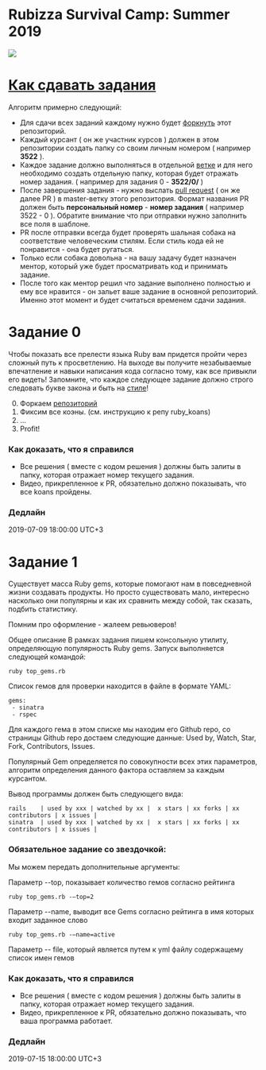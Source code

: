 # Rubizza Survival Camp: Summer 2019

![](https://s3.eu-central-1.amazonaws.com/rubizza/rubizza-logo.png)


# [Как сдавать задания](#how-to-submit)

Алгоритм примерно следующий:

* Для сдачи всех заданий каждому нужно будет [форкнуть](http://lmgtfy.com/?q=%D1%84%D0%BE%D1%80%D0%BA%D0%BD%D1%83%D1%82%D1%8C) этот репозиторий.
* Каждый курсант ( он же участник курсов ) должен в этом репозитории создать папку со своим личным номером ( например __3522__ ).
* Каждое задание должно выполняться в отдельной [ветке](http://lmgtfy.com/?q=github+fork) и для него необходимо создать отдельную папку, которая будет отражать номер задания. ( например для задания 0 - __3522/0/__ )
* После завершения задания - нужно выслать [pull request](http://lmgtfy.com/?q=pull+request) ( он же далее PR ) в master-ветку этого репозитория. Формат названия PR должен быть __персональный номер__ - __номер задания__ ( например 3522 - 0 ). Обратите внимание что при отправки нужно заполнить все поля в шаблоне.
* PR после отправки всегда будет проверять шальная собака на соответствие человеческим стилям. Если стиль кода ей не понравится - она будет ругаться.
* Только если собака довольна - на вашу задачу будет назначен ментор, который уже будет просматривать код и принимать задание.
* После того как ментор решил что задание выполнено полностью и ему все нравится - он зальет ваше задание в основной репозиторий. Именно этот момент и будет считаться временем сдачи задания.

# Задание 0

Чтобы показать все прелести языка Ruby вам придется пройти через сложный путь к просветлению.
На выходе вы получите незабываемые впечатление и навыки написания кода согласно тому, как все привыкли его видеть!
Запомните, что каждое следующее задание должно строго следовать букве закона и быть на [стиле](https://github.com/rubocop-hq/ruby-style-guide)!

0. Форкаем [репозиторий](https://github.com/rubizza-camp/ruby_koans)
1. Фиксим все коэны. (см. инструкцию к репу ruby_koans)
2. ...
4. Profit!

### Как доказать, что я справился

* Все решения ( вместе с кодом решения ) должны быть залиты в папку, которая отражает номер текущего задания.
* Видео, прикрепленное к PR, обязательно должно показывать, что все koans пройдены.

### Дедлайн
2019-07-09 18:00:00 UTC+3

# Задание 1

Существует масса Ruby gems, которые помогают нам в повседневной жизни создавать продукты.
Но просто существовать мало, интересно насколько они популярны и как их сравнить между собой,
так сказать, подбить статистику.

Помним про оформление - жалеем ревьюверов!

Общее описание
В рамках задания пишем консольную утилиту, определяющую популярность Ruby gems.
Запуск выполняется следующей командой:
```
ruby top_gems.rb
```

Cписок гемов для проверки находится в файле в формате YAML:
```
gems:
 - sinatra
 - rspec
```

Для каждого гема в этом списке мы находим его Github repo,
со страницы Github repo достаем следующие данные: Used by, Watch, Star, Fork, Contributors, Issues.

Популярный Gem определяется по совокупности всех этих параметров, алгоритм определения данного фактора
оставляем за каждым курсантом.

Вывод программы должен быть следующего вида:
```
rails    | used by xxx | watched by xx |  x stars | xx forks | xx contributors | x issues |
sinatra  | used by xxx | watched by xx |  x stars | xx forks | xx contributors | x issues |
```

### Обязательное задание со звездочкой:
Мы можем передать дополнительные аргументы:

Параметр --top, показывает количество гемов согласно рейтинга
```
ruby top_gems.rb -—top=2
```

Параметр --name, выводит все Gems согласно рейтинга в имя которых входит заданное слово
```
ruby top_gems.rb -—name=active
```

Параметр -- file, который является путем к yml файлу содержащему список имен гемов

### Как доказать, что я справился

* Все решения ( вместе с кодом решения ) должны быть залиты в папку, которая отражает номер текущего задания.
* Видео, прикрепленное к PR, обязательно должно показывать, что ваша программа работает.

### Дедлайн
2019-07-15 18:00:00 UTC+3
